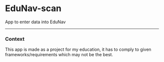 # EduNav-scan
App to enter data into EduNav

---
### Context
This app is made as a project for my education, it has to comply to given frameworks/requirements which may not be the best.
